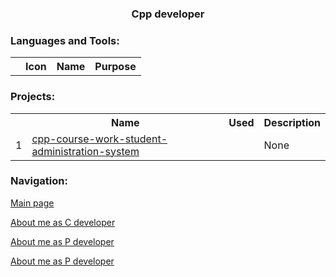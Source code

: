 <h3 align="center">Cpp developer</h3>

<!-- - 🔭 I’m currently working on ...
- 🌱 I’m currently learning ...
- 👯 I’m looking to collaborate on ...
- 🤔 I’m looking for help with ...
- 💬 Ask me about ...
- 📫 How to reach me: ...
- 😄 Pronouns: ...
- ⚡ Fun fact: ... -->

<h3 align="left">Languages and Tools:</h3>
<table>
    <tr>
        <th></th>
        <th>Icon</th>
        <th>Name</th>
        <th>Purpose</th>
</tr>
</table>

<h3 align="left">Projects:</h3>
<table>
    <tr>
        <th></th>
        <th>Name</th>
        <th>Used</th>
        <th>Description</th>
</tr><tr>
        <td>1</td>
        <td><a href="https://github.com/denis-gr/cpp-course-work-student-administration-system">cpp-course-work-student-administration-system</a></td>
        <td></td>
        <td>None</td>
    </tr> 
    
</table>

<h3 align="left">Navigation:</h3>

[Main page](https://github.com/denis-gr/denis-gr/blob/main/README.md)

[About me as C developer](https://github.com/denis-gr/denis-gr/blob/main/da_s/c.md)

[About me as P developer](https://github.com/denis-gr/denis-gr/blob/main/da_s/p.md)

[About me as P developer](https://github.com/denis-gr/denis-gr/blob/main/da_s/p.md)

